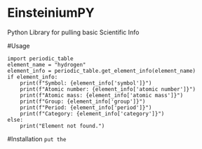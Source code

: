 # EinsteiniumPY
Python Library for pulling basic Scientific Info

#Usage
```
import periodic_table
element_name = "hydrogen"
element_info = periodic_table.get_element_info(element_name)
if element_info:
    print(f"Symbol: {element_info['symbol']}")
    print(f"Atomic number: {element_info['atomic number']}")
    print(f"Atomic mass: {element_info['atomic mass']}")
    print(f"Group: {element_info['group']}")
    print(f"Period: {element_info['period']}")
    print(f"Category: {element_info['category']}")
else:
    print("Element not found.")
```
#Installation
```put the ```
